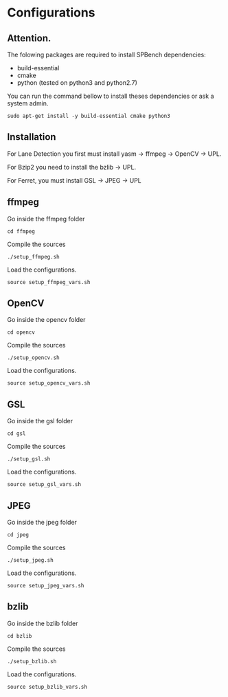 # Configurations

## Attention.
The folowing packages are required to install SPBench dependencies:
 
- build-essential 
- cmake
- python (tested on python3 and python2.7)

You can run the command bellow to install theses dependencies or ask a system admin.

``
sudo apt-get install -y build-essential cmake python3
``

## Installation
For Lane Detection you first must install yasm -> ffmpeg -> OpenCV -> UPL.

For Bzip2 you need to install the bzlib -> UPL.

For Ferret, you must install GSL -> JPEG -> UPL

## ffmpeg

Go inside the ffmpeg folder

``
cd ffmpeg
``

Compile the sources

``
./setup_ffmpeg.sh
``

Load the configurations.

``
source setup_ffmpeg_vars.sh
``

## OpenCV

Go inside the opencv folder

``
cd opencv
``

Compile the sources

``
./setup_opencv.sh
``

Load the configurations.

``
source setup_opencv_vars.sh
``

## GSL

Go inside the gsl folder

``
cd gsl
``

Compile the sources

``
./setup_gsl.sh
``

Load the configurations.

``
source setup_gsl_vars.sh
``

## JPEG

Go inside the jpeg folder

``
cd jpeg
``

Compile the sources

``
./setup_jpeg.sh
``

Load the configurations.

``
source setup_jpeg_vars.sh
``


## bzlib

Go inside the bzlib folder

``
cd bzlib
``

Compile the sources

``
./setup_bzlib.sh
``

Load the configurations.

``
source setup_bzlib_vars.sh
``
